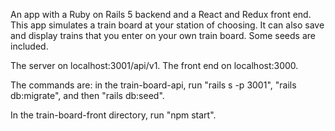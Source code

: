 An app with a Ruby on Rails 5 backend and a React and Redux front end. This app simulates a train board at your station of choosing. It can also save and display trains that you enter on your own train board. Some seeds are included.

The server on localhost:3001/api/v1. The front end on localhost:3000.

The commands are: in the train-board-api, run "rails s -p 3001", "rails db:migrate", and then "rails db:seed".

In the train-board-front directory, run "npm start".